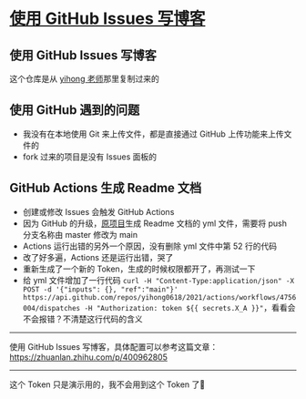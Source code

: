 # [使用 GitHub Issues 写博客](https://github.com/phh95/gitblog/issues/1)

## 使用 GitHub Issues 写博客

这个仓库是从 [yihong 老师](https://github.com/yihong0618/gitblog/issues/177)那里复制过来的     

## 使用 GitHub 遇到的问题

* 我没有在本地使用 Git 来上传文件，都是直接通过 GitHub 上传功能来上传文件的
* fork 过来的项目是没有 Issues 面板的   

## GitHub Actions 生成 Readme 文档

* 创建或修改 Issues 会触发 GitHub Actions  
* 因为 GitHub 的升级，[原项目](https://github.com/yihong0618/gitblog/issues/177)生成 Readme 文档的 yml 文件，需要将 push 分支名称由 master 修改为 main     
* Actions 运行出错的另外一个原因，没有删除 yml 文件中第 52 行的代码     
* 改了好多遍，Actions 还是运行出错，哭了    
* 重新生成了一个新的 Token，生成的时候权限都开了，再测试一下     
* 给 yml 文件增加了一行代码 `curl -H "Content-Type:application/json" -X POST -d '{"inputs": {}, "ref":"main"}' https://api.github.com/repos/yihong0618/2021/actions/workflows/4756004/dispatches -H "Authorization: token ${{ secrets.X_A }}"`，看看会不会报错？不清楚这行代码的含义     

---

使用 GitHub Issues 写博客，具体配置可以参考这篇文章：https://zhuanlan.zhihu.com/p/400962805

---

这个 Token 只是演示用的，我不会用到这个 Token 了🤣